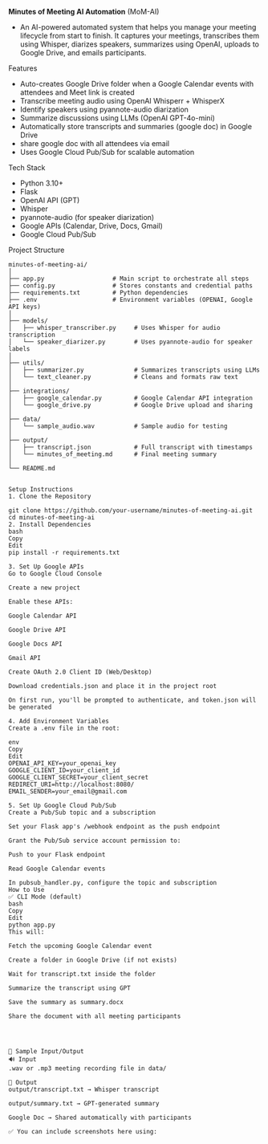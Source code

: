 **Minutes of Meeting AI Automation** (MoM-AI)
- An AI-powered automated system that helps you manage your meeting lifecycle from start to finish. It captures your meetings, transcribes them using Whisper, diarizes speakers, summarizes using OpenAI, uploads to Google Drive, and emails participants.

Features
- Auto-creates Google Drive folder when a Google Calendar events with attendees and Meet link is created
- Transcribe meeting audio using OpenAI Whisperr + WhisperX
- Identify speakers using pyannote-audio diarization
- Summarize discussions using LLMs (OpenAI GPT-4o-mini)
- Automatically store transcripts and summaries (google doc) in Google Drive
- share google doc with all attendees via email
- Uses Google Cloud Pub/Sub for scalable automation

Tech Stack
- Python 3.10+
- Flask
- OpenAI API (GPT)
- Whisper
- pyannote-audio (for speaker diarization)
- Google APIs (Calendar, Drive, Docs, Gmail)
- Google Cloud Pub/Sub
  
Project Structure

```text
minutes-of-meeting-ai/
│
├── app.py                   # Main script to orchestrate all steps
├── config.py                # Stores constants and credential paths
├── requirements.txt         # Python dependencies
├── .env                     # Environment variables (OPENAI, Google API keys)
│
├── models/
│   ├── whisper_transcriber.py     # Uses Whisper for audio transcription
│   └── speaker_diarizer.py        # Uses pyannote-audio for speaker labels
│
├── utils/
│   ├── summarizer.py              # Summarizes transcripts using LLMs
│   └── text_cleaner.py            # Cleans and formats raw text
│
├── integrations/
│   ├── google_calendar.py         # Google Calendar API integration
│   └── google_drive.py            # Google Drive upload and sharing
│
├── data/
│   └── sample_audio.wav           # Sample audio for testing
│
├── output/
│   ├── transcript.json            # Full transcript with timestamps
│   └── minutes_of_meeting.md      # Final meeting summary
│
└── README.md


Setup Instructions
1. Clone the Repository

git clone https://github.com/your-username/minutes-of-meeting-ai.git
cd minutes-of-meeting-ai
2. Install Dependencies
bash
Copy
Edit
pip install -r requirements.txt

3. Set Up Google APIs
Go to Google Cloud Console

Create a new project

Enable these APIs:

Google Calendar API

Google Drive API

Google Docs API

Gmail API

Create OAuth 2.0 Client ID (Web/Desktop)

Download credentials.json and place it in the project root

On first run, you'll be prompted to authenticate, and token.json will be generated

4. Add Environment Variables
Create a .env file in the root:

env
Copy
Edit
OPENAI_API_KEY=your_openai_key
GOOGLE_CLIENT_ID=your_client_id
GOOGLE_CLIENT_SECRET=your_client_secret
REDIRECT_URI=http://localhost:8080/
EMAIL_SENDER=your_email@gmail.com

5. Set Up Google Cloud Pub/Sub
Create a Pub/Sub topic and a subscription

Set your Flask app's /webhook endpoint as the push endpoint

Grant the Pub/Sub service account permission to:

Push to your Flask endpoint

Read Google Calendar events

In pubsub_handler.py, configure the topic and subscription
How to Use
✅ CLI Mode (default)
bash
Copy
Edit
python app.py
This will:

Fetch the upcoming Google Calendar event

Create a folder in Google Drive (if not exists)

Wait for transcript.txt inside the folder

Summarize the transcript using GPT

Save the summary as summary.docx

Share the document with all meeting participants




📸 Sample Input/Output
🔊 Input
.wav or .mp3 meeting recording file in data/

📄 Output
output/transcript.txt → Whisper transcript

output/summary.txt → GPT-generated summary

Google Doc → Shared automatically with participants

✅ You can include screenshots here using:




